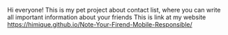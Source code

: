 Hi everyone! This is my pet project about contact list,
where you can write all important information about your friends
This is link at my website https://himique.github.io/Note-Your-Firend-Mobile-Responsible/
